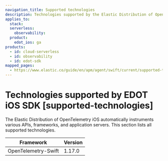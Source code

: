 ```yaml
---
navigation_title: Supported technologies
description: Technologies supported by the Elastic Distribution of OpenTelemetry iOS.
applies_to:
  stack:
  serverless:
    observability:
  product:
    edot_ios: ga
products:
  - id: cloud-serverless
  - id: observability
  - id: edot-sdk
mapped_pages:
  - https://www.elastic.co/guide/en/apm/agent/swift/current/supported-technologies.html
---
```


# Technologies supported by EDOT iOS SDK [supported-technologies]

The Elastic Distribution of OpenTelemetry iOS automatically instruments various APIs, frameworks, and application servers. This section lists all supported technologies.

| Framework | Version |
| --- | --- |
| OpenTelemetry-Swift | 1.17.0 |

